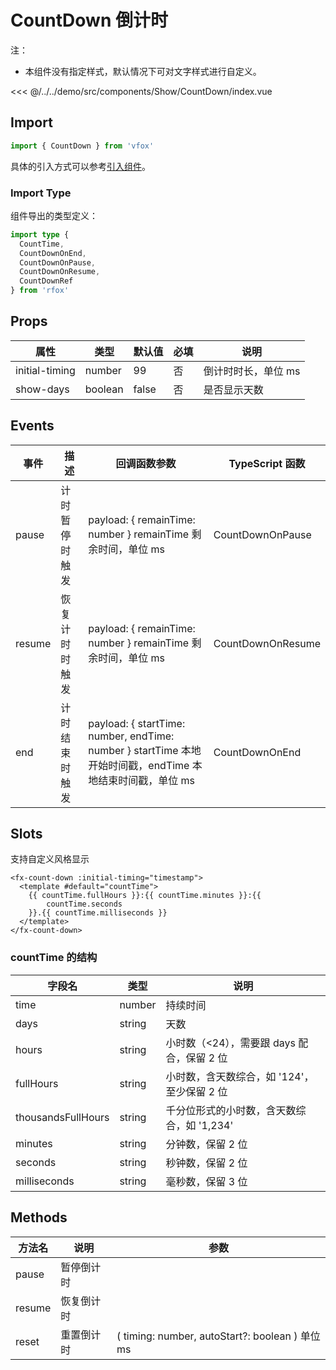 # CountDown 倒计时

注：

- 本组件没有指定样式，默认情况下可对文字样式进行自定义。

<CodeDemo name="CountDown">

<<< @/../../demo/src/components/Show/CountDown/index.vue

</CodeDemo>

## Import

```js
import { CountDown } from 'vfox'
```

具体的引入方式可以参考[引入组件](../guide/import.md)。

### Import Type

组件导出的类型定义：

```ts
import type {
  CountTime,
  CountDownOnEnd,
  CountDownOnPause,
  CountDownOnResume,
  CountDownRef
} from 'rfox'
```

## Props

| 属性           | 类型    | 默认值 | 必填 | 说明                |
| -------------- | ------- | ------ | ---- | ------------------- |
| initial-timing | number  | 99     | 否   | 倒计时时长，单位 ms |
| show-days      | boolean | false  | 否   | 是否显示天数        |

## Events

| 事件   | 描述           | 回调函数参数                                                                                              | TypeScript 函数   |
| ------ | -------------- | --------------------------------------------------------------------------------------------------------- | ----------------- |
| pause  | 计时暂停时触发 | payload: { remainTime: number } remainTime 剩余时间，单位 ms                                              | CountDownOnPause  |
| resume | 恢复计时时触发 | payload: { remainTime: number } remainTime 剩余时间，单位 ms                                              | CountDownOnResume |
| end    | 计时结束时触发 | payload: { startTime: number, endTime: number } startTime 本地开始时间戳，endTime 本地结束时间戳，单位 ms | CountDownOnEnd    |

## Slots

支持自定义风格显示

```vue
<fx-count-down :initial-timing="timestamp">
  <template #default="countTime">
    {{ countTime.fullHours }}:{{ countTime.minutes }}:{{
        countTime.seconds
    }}.{{ countTime.milliseconds }}
  </template>
</fx-count-down>
```

### countTime 的结构

| 字段名             | 类型   | 说明                                        |
| ------------------ | ------ | ------------------------------------------- |
| time               | number | 持续时间                                    |
| days               | string | 天数                                        |
| hours              | string | 小时数（<24），需要跟 days 配合，保留 2 位  |
| fullHours          | string | 小时数，含天数综合，如 '124'，至少保留 2 位 |
| thousandsFullHours | string | 千分位形式的小时数，含天数综合，如 '1,234'  |
| minutes            | string | 分钟数，保留 2 位                           |
| seconds            | string | 秒钟数，保留 2 位                           |
| milliseconds       | string | 毫秒数，保留 3 位                           |

## Methods

| 方法名 | 说明       | 参数                                            |
| ------ | ---------- | ----------------------------------------------- |
| pause  | 暂停倒计时 |                                                 |
| resume | 恢复倒计时 |                                                 |
| reset  | 重置倒计时 | ( timing: number, autoStart?: boolean ) 单位 ms |
